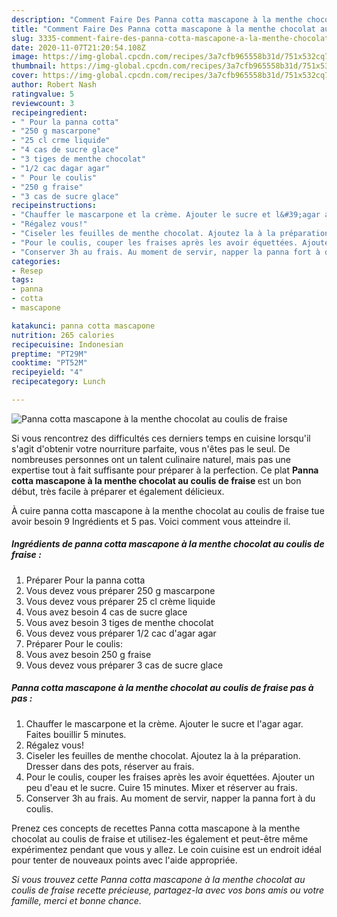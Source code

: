 ```yaml
---
description: "Comment Faire Des Panna cotta mascapone à la menthe chocolat au coulis de fraise"
title: "Comment Faire Des Panna cotta mascapone à la menthe chocolat au coulis de fraise"
slug: 3335-comment-faire-des-panna-cotta-mascapone-a-la-menthe-chocolat-au-coulis-de-fraise
date: 2020-11-07T21:20:54.108Z
image: https://img-global.cpcdn.com/recipes/3a7cfb965558b31d/751x532cq70/panna-cotta-mascapone-a-la-menthe-chocolat-au-coulis-de-fraise-photo-principale-de-la-recette.jpg
thumbnail: https://img-global.cpcdn.com/recipes/3a7cfb965558b31d/751x532cq70/panna-cotta-mascapone-a-la-menthe-chocolat-au-coulis-de-fraise-photo-principale-de-la-recette.jpg
cover: https://img-global.cpcdn.com/recipes/3a7cfb965558b31d/751x532cq70/panna-cotta-mascapone-a-la-menthe-chocolat-au-coulis-de-fraise-photo-principale-de-la-recette.jpg
author: Robert Nash
ratingvalue: 5
reviewcount: 3
recipeingredient:
- " Pour la panna cotta"
- "250 g mascarpone"
- "25 cl crme liquide"
- "4 cas de sucre glace"
- "3 tiges de menthe chocolat"
- "1/2 cac dagar agar"
- " Pour le coulis"
- "250 g fraise"
- "3 cas de sucre glace"
recipeinstructions:
- "Chauffer le mascarpone et la crème. Ajouter le sucre et l&#39;agar agar. Faites bouillir 5 minutes."
- "Régalez vous!"
- "Ciseler les feuilles de menthe chocolat. Ajoutez la à la préparation. Dresser dans des pots, réserver au frais."
- "Pour le coulis, couper les fraises après les avoir équettées. Ajouter un peu d&#39;eau et le sucre. Cuire 15 minutes. Mixer et réserver au frais."
- "Conserver 3h au frais. Au moment de servir, napper la panna fort à du coulis."
categories:
- Resep
tags:
- panna
- cotta
- mascapone

katakunci: panna cotta mascapone 
nutrition: 265 calories
recipecuisine: Indonesian
preptime: "PT29M"
cooktime: "PT52M"
recipeyield: "4"
recipecategory: Lunch

---
```



![Panna cotta mascapone à la menthe chocolat au coulis de fraise](https://img-global.cpcdn.com/recipes/3a7cfb965558b31d/751x532cq70/panna-cotta-mascapone-a-la-menthe-chocolat-au-coulis-de-fraise-photo-principale-de-la-recette.jpg)

Si vous rencontrez des difficultés ces derniers temps en cuisine lorsqu'il s'agit d'obtenir votre nourriture parfaite, vous n'êtes pas le seul. De nombreuses personnes ont un talent culinaire naturel, mais pas une expertise tout à fait suffisante pour préparer à la perfection. Ce plat <strong> Panna cotta mascapone à la menthe chocolat au coulis de fraise </strong> est un bon début, très facile à préparer et également délicieux.

<!--inarticleads1-->

À cuire panna cotta mascapone à la menthe chocolat au coulis de fraise tue avoir besoin 9 Ingrédients et 5 pas. Voici comment vous atteindre il.

##### Ingrédients de panna cotta mascapone à la menthe chocolat au coulis de fraise :

1. Préparer  Pour la panna cotta
1. Vous devez vous préparer 250 g mascarpone
1. Vous devez vous préparer 25 cl crème liquide
1. Vous avez besoin 4 cas de sucre glace
1. Vous avez besoin 3 tiges de menthe chocolat
1. Vous devez vous préparer 1/2 cac d&#39;agar agar
1. Préparer  Pour le coulis:
1. Vous avez besoin 250 g fraise
1. Vous devez vous préparer 3 cas de sucre glace




<!--inarticleads2-->

##### Panna cotta mascapone à la menthe chocolat au coulis de fraise pas à pas :

1. Chauffer le mascarpone et la crème. Ajouter le sucre et l&#39;agar agar. Faites bouillir 5 minutes.
1. Régalez vous!
1. Ciseler les feuilles de menthe chocolat. Ajoutez la à la préparation. Dresser dans des pots, réserver au frais.
1. Pour le coulis, couper les fraises après les avoir équettées. Ajouter un peu d&#39;eau et le sucre. Cuire 15 minutes. Mixer et réserver au frais.
1. Conserver 3h au frais. Au moment de servir, napper la panna fort à du coulis.




<!--inarticleads1-->

<p>
Prenez ces concepts de recettes Panna cotta mascapone à la menthe chocolat au coulis de fraise et utilisez-les également et peut-être même expérimentez pendant que vous y allez. Le coin cuisine est un endroit idéal pour tenter de nouveaux points avec l'aide appropriée.
</p>

<p>
<i>Si vous trouvez cette Panna cotta mascapone à la menthe chocolat au coulis de fraise recette précieuse, partagez-la avec vos bons amis ou votre famille, merci et bonne chance.</i>
</p>
